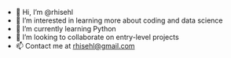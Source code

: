 - 👋 Hi, I’m @rhisehl
- 👀 I’m interested in learning more about coding and data science
- 🌱 I’m currently learning Python
- 💞️ I’m looking to collaborate on entry-level projects
- 📫 Contact me at rhisehl@gmail.com

<!---
rhisehl/rhisehl is a ✨ special ✨ repository because its `README.md` (this file) appears on your GitHub profile.
You can click the Preview link to take a look at your changes.
--->
